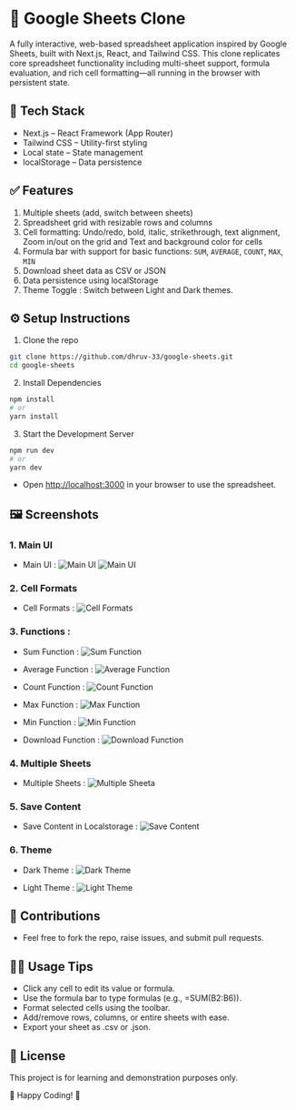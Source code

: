 # 🧮 Google Sheets Clone
A fully interactive, web-based spreadsheet application inspired by Google Sheets, built with Next.js, React, and Tailwind CSS. This clone replicates core spreadsheet functionality including multi-sheet support, formula evaluation, and rich cell formatting—all running in the browser with persistent state.

## 🧱 Tech Stack

- Next.js – React Framework (App Router)
- Tailwind CSS – Utility-first styling
- Local state – State management
- localStorage – Data persistence

## ✅ Features

1. Multiple sheets (add, switch between sheets)
2. Spreadsheet grid with resizable rows and columns
3. Cell formatting:  Undo/redo, bold, italic, strikethrough, text alignment, Zoom in/out on the grid and Text and background color for cells
4. Formula bar with support for basic functions: `SUM`, `AVERAGE`, `COUNT`, `MAX`, `MIN`
5. Download sheet data as CSV or JSON
6. Data persistence using localStorage
7. Theme Toggle : Switch between Light and Dark themes.

## ⚙️ Setup Instructions

1. Clone the repo
```bash
git clone https://github.com/dhruv-33/google-sheets.git
cd google-sheets
```

2. Install Dependencies

```bash
npm install
# or
yarn install
```

3. Start the Development Server

```bash
npm run dev
# or
yarn dev
```

- Open [http://localhost:3000](http://localhost:3000) in your browser to use the spreadsheet.

## 🖼️ Screenshots

### 1. Main UI
- Main UI :
![Main UI](public/Images/Light_Layout.png)
![Main UI](public/Images/Dark_Layout.png)

### 2. Cell Formats
- Cell Formats :
![Cell Formats](public/Images/Cell_Formats.png)

### 3. Functions :
- Sum Function :
![Sum Function](public/Images/Sum_Func.png)

- Average Function :
![Average Function](public/Images/Average_Func.png)

- Count Function :
![Count Function](public/Images/Count_Func.png)

- Max Function :
![Max Function](public/Images/Max_Func.png)

- Min Function :
![Min Function](public/Images/Min_Func.png)

- Download Function :
![Download Function](public/Images/Download.png)

### 4. Multiple Sheets
- Multiple Sheets :
![Multiple Sheeta](public/Images/Multiple_Sheets.png)

### 5. Save Content
- Save Content in Localstorage : 
![Save Content](public/Images/Local_Storage.png)

### 6. Theme
- Dark Theme :
![Dark Theme](public/Images/Dark_Mode.png)

- Light Theme :
![Light Theme](public/Images/Light_Mode.png)

## 🙌 Contributions
- Feel free to fork the repo, raise issues, and submit pull requests.

## 🧑‍💻 Usage Tips
- Click any cell to edit its value or formula.
- Use the formula bar to type formulas (e.g., =SUM(B2:B6)).
- Format selected cells using the toolbar.
- Add/remove rows, columns, or entire sheets with ease.
- Export your sheet as .csv or .json.

## 📜 License

This project is for learning and demonstration purposes only.

🚀 Happy Coding! 🎉
